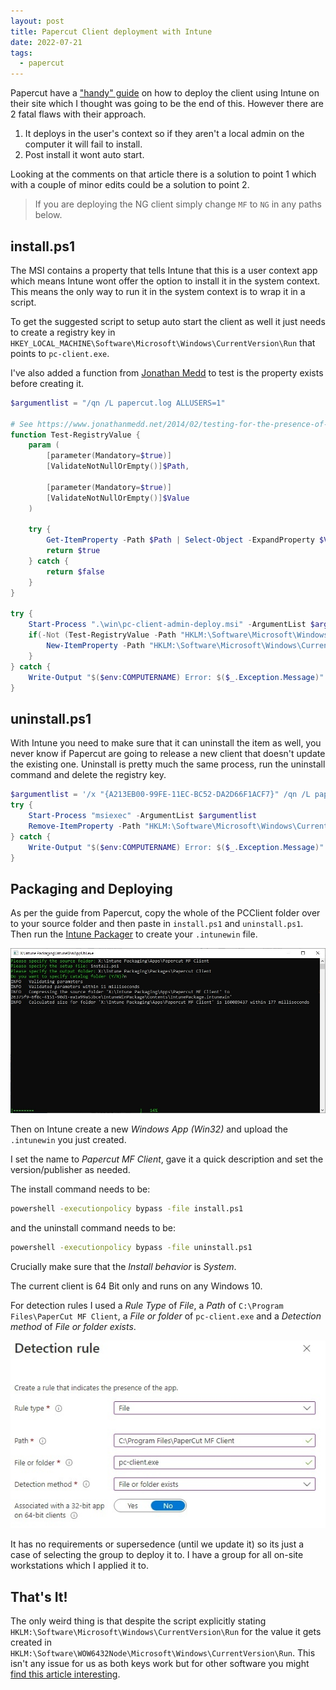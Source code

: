 ```yaml
---
layout: post
title: Papercut Client deployment with Intune
date: 2022-07-21
tags:
  - papercut
---
```

Papercut have a ["handy" guide](https://www.papercut.com/kb/Main/DeployUserClientwithMS-Intune) on how to deploy the client using Intune on their site which I thought was going to be the end of this. However there are 2 fatal flaws with their approach.

1. It deploys in the user's context so if they aren't a local admin on the computer it will fail to install.
2. Post install it wont auto start.

Looking at the comments on that article there is a solution to point 1 which with a couple of minor edits could be a solution to point 2.

> If you are deploying the NG client simply change `MF` to `NG` in any paths below.

## install.ps1

The MSI contains a property that tells Intune that this is a user context app which means Intune wont offer the option to install it in the system context. This means the only way to run it in the system context is to wrap it in a script.

To get the suggested script to setup auto start the client as well it just needs to create a registry key in `HKEY_LOCAL_MACHINE\Software\Microsoft\Windows\CurrentVersion\Run` that points to `pc-client.exe`. 

I've also added a function from [Jonathan Medd](https://www.jonathanmedd.net/2014/02/testing-for-the-presence-of-a-registry-key-and-value.html) to test is the property exists before creating it.

```ps1
$argumentlist = "/qn /L papercut.log ALLUSERS=1"

# See https://www.jonathanmedd.net/2014/02/testing-for-the-presence-of-a-registry-key-and-value.html
function Test-RegistryValue {
    param (
        [parameter(Mandatory=$true)]
        [ValidateNotNullOrEmpty()]$Path,

        [parameter(Mandatory=$true)]
        [ValidateNotNullOrEmpty()]$Value
    )

    try {
        Get-ItemProperty -Path $Path | Select-Object -ExpandProperty $Value -ErrorAction Stop | Out-Null
        return $true
    } catch {
        return $false
    }
}

try {
    Start-Process ".\win\pc-client-admin-deploy.msi" -ArgumentList $argumentlist
    if(-Not (Test-RegistryValue -Path "HKLM:\Software\Microsoft\Windows\CurrentVersion\Run" -Value "PapercutMFClient")){
        New-ItemProperty -Path "HKLM:\Software\Microsoft\Windows\CurrentVersion\Run" -Name "PaperCutMFClient" -Value "C:\Program Files\PaperCut MF Client\pc-client.exe"
    }
} catch {
    Write-Output "$($env:COMPUTERNAME) Error: $($_.Exception.Message)"
}
```

## uninstall.ps1

With Intune you need to make sure that it can uninstall the item as well, you never know if Papercut are going to release a new client that doesn't update the existing one. Uninstall is pretty much the same process, run the uninstall command and delete the registry key.

```ps1
$argumentlist = '/x "{A213EB00-99FE-11EC-BC52-DA2D66F1ACF7}" /qn /L papercut.log'
try {
    Start-Process "msiexec" -ArgumentList $argumentlist
    Remove-ItemProperty -Path "HKLM:\Software\Microsoft\Windows\CurrentVersion\Run" -Name "PaperCutMFClient"
} catch {
    Write-Output "$($env:COMPUTERNAME) Error: $($_.Exception.Message)"
}
```

## Packaging and Deploying

As per the guide from Papercut, copy the whole of the PCClient folder over to your source folder and then paste in `install.ps1` and `uninstall.ps1`. Then run the [Intune Packager](https://github.com/Microsoft/Microsoft-Win32-Content-Prep-Tool) to create your `.intunewin` file.

![Intune packaging window](/assets/2022/02/papercut-client-deployment-with-intune/papercut-pacakge.jpg)

Then on Intune create a new _Windows App (Win32)_ and upload the `.intunewin` you just created.

I set the name to _Papercut MF Client_, gave it a quick description and set the version/publisher as needed.

The install command needs to be:

```cmd
powershell -executionpolicy bypass -file install.ps1
```
and the uninstall command needs to be:

```cmd
powershell -executionpolicy bypass -file uninstall.ps1
```

Crucially make sure that the _Install behavior_ is _System_.

The current client is 64 Bit only and runs on any Windows 10.

For detection rules I used a _Rule Type_ of _File_, a _Path_ of `C:\Program Files\PaperCut MF Client`, a _File or folder_ of `pc-client.exe` and a _Detection method_ of _File or folder exists_.

![Detection Rules](/assets/2022/02/papercut-client-deployment-with-intune/papercut-detection.jpg)

It has no requirements or supersedence (until we update it) so its just a case of selecting the group to deploy it to. I have a group for all on-site workstations which I applied it to.

## That's It!

The only weird thing is that despite the script explicitly stating `HKLM:\Software\Microsoft\Windows\CurrentVersion\Run` for the value it gets created in `HKLM:\Software\WOW6432Node\Microsoft\Windows\CurrentVersion\Run`. This isn't any issue for us as both keys work but for other software you might [find this article interesting](https://call4cloud.nl/2021/05/the-sysnative-witch-project/).